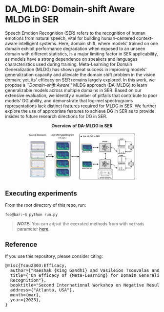 # DA_MLDG: Domain-shift Aware MLDG in SER

Speech Emotion Recognition (SER) refers to the recognition of human emotions from natural speech, vital for building human-centered context-aware intelligent systems. Here, domain shift, where models' trained on one domain exhibit performance degradation when exposed to an unseen domain with different statistics, is a major limiting factor in SER applicability, as models have a strong dependence on speakers and languages  characteristics used during training. Meta-Learning for Domain Generalization (MLDG) has shown great success in improving models' generalization capacity and alleviate the domain shift problem in the vision domain; yet, its' efficacy on SER remains largely explored. In this work, we propose a ``<em>Domain-shift Aware</em>'' MLDG approach (DA-MLDG) to learn generalizable models across multiple domains in SER. Based on our extensive evaluation, we identify a number of pitfalls that contribute to poor models' DG ability, and demonstrate that log-mel spectrograms representations lack distinct features required for MLDG in SER. We further explore the use of appropriate features to achieve DG in SER as to provide insides to future research directions for DG in SER.

<div align="center">
	<p class="figure-caption"> <b>Overview of DA-MLDG in SER </b></p>
	<img src="img/overview.png" style="width:70%" alt="DA-MLDG Overview"/>
</div>


## Executing experiments
From the root directory of this repo, run:

```console
foo@bar:~$ python run.py
```

> **_NOTE:_**  You can adjsut the exexuted methods from with `methods` parameter [here](./run.py#L9).

## Reference

If you use this repository, please consider citing:

<pre>@misc{Tsou2303:Efficacy,
  author={"Raeshak {King Gandhi} and Vasileios Tsouvalas and Nirvana Meratnia"},
  title={"On efficacy of {Meta-Learning} for Domain Generalization in Speech Emotion
  Recognition"},
  booktitle="Second International Workshop on Negative Results in Pervasive Computing 2023 (PerFail 2023)",
  address={"Atlanta, USA"},
  month={mar},
  year={2023},
}</pre>

